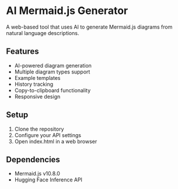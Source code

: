 # AI Mermaid.js Generator

A web-based tool that uses AI to generate Mermaid.js diagrams from natural language descriptions.

## Features
- AI-powered diagram generation
- Multiple diagram types support
- Example templates
- History tracking
- Copy-to-clipboard functionality
- Responsive design

## Setup
1. Clone the repository
2. Configure your API settings
3. Open index.html in a web browser

## Dependencies
- Mermaid.js v10.8.0
- Hugging Face Inference API 